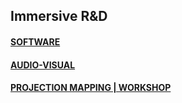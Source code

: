 ## Immersive R&D



#### [SOFTWARE](software.md)

#### [AUDIO-VISUAL](audiovisual.md)

#### [PROJECTION MAPPING | WORKSHOP](projectionmappingmillumin.md)

